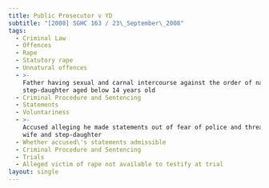 ```yaml
---
title: Public Prosecutor v YD
subtitle: "[2008] SGHC 163 / 23\_September\_2008"
tags:
  - Criminal Law
  - Offences
  - Rape
  - Statutory rape
  - Unnatural offences
  - >-
    Father having sexual and carnal intercourse against the order of nature with
    step-daughter aged below 14 years old
  - Criminal Procedure and Sentencing
  - Statements
  - Voluntariness
  - >-
    Accused alleging he made statements out of fear of police and threats from
    wife and step-daughter
  - Whether accused\'s statements admissible
  - Criminal Procedure and Sentencing
  - Trials
  - Alleged victim of rape not available to testify at trial
layout: single
---
```


